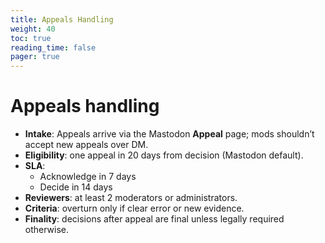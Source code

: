 ```yaml
---
title: Appeals Handling
weight: 40
toc: true
reading_time: false
pager: true
---
```


# Appeals handling

- **Intake**: Appeals arrive via the Mastodon **Appeal** page; mods shouldn’t accept new appeals over DM.
- **Eligibility**: one appeal in 20 days from decision (Mastodon default).
- **SLA**:
  - Acknowledge in 7 days
  - Decide in 14 days
- **Reviewers**: at least 2 moderators or administrators.
- **Criteria**: overturn only if clear error or new evidence.
- **Finality**: decisions after appeal are final unless legally required otherwise.
